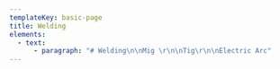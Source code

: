 ```yaml
---
templateKey: basic-page
title: Welding
elements:
  - text:
      - paragraph: "# Welding\n\nMig \r\n\nTig\r\n\nElectric Arc"
---
```


